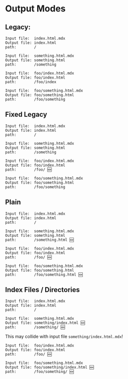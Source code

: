 # Output Modes

## Legacy:

```
Input file:  index.html.mdx
Output file: index.html
path:        /
```

```
Input file:  something.html.mdx
Output file: something.html
path:        /something
```

```
Input file:  foo/index.html.mdx
Output file: foo/index.html
path:        /foo/index
```

```
Input file:  foo/something.html.mdx
Output file: foo/something.html
path:        /foo/something
```

## Fixed Legacy

```
Input file:  index.html.mdx
Output file: index.html
path:        /
```

```
Input file:  something.html.mdx
Output file: something.html
path:        /something
```

```
Input file:  foo/index.html.mdx
Output file: foo/index.html
path:        /foo/ 🆕
```

```
Input file:  foo/something.html.mdx
Output file: foo/something.html
path:        /foo/something
```

## Plain

```
Input file:  index.html.mdx
Output file: index.html
path:        /
```

```
Input file:  something.html.mdx
Output file: something.html
path:        /something.html 🆕
```

```
Input file:  foo/index.html.mdx
Output file: foo/index.html
path:        /foo/ 🆕
```

```
Input file:  foo/something.html.mdx
Output file: foo/something.html
path:        /foo/something.html 🆕
```

## Index Files / Directories

```
Input file:  index.html.mdx
Output file: index.html
path:        /
```

```
Input file:  something.html.mdx
Output file: something/index.html 🆕
path:        /something/ 🆕
```

This may collide with input file `something/index.html.mdx`!

```
Input file:  foo/index.html.mdx
Output file: foo/index.html
path:        /foo/ 🆕
```

```
Input file:  foo/something.html.mdx
Output file: foo/something/index.html 🆕
path:        /foo/something/ 🆕
```
